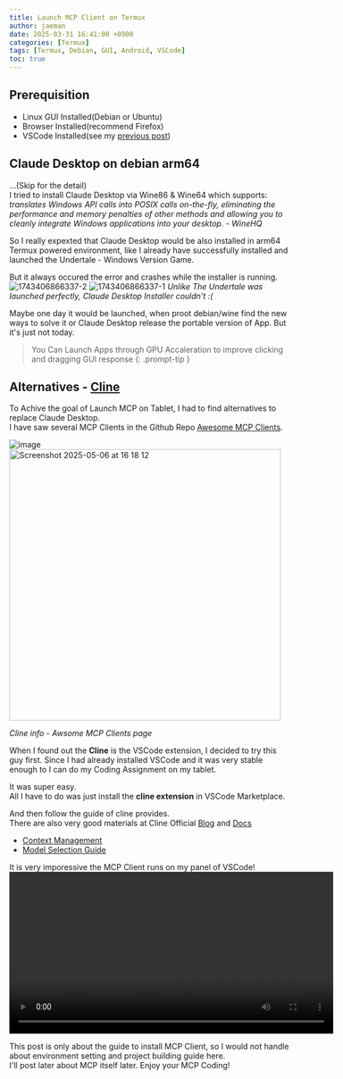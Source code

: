 ```yaml
---
title: Launch MCP Client on Termux
author: jaeman
date: 2025-03-31 16:41:00 +0900
categories: [Termux]
tags: [Termux, Debian, GUI, Android, VSCode]
toc: true
---
```


## Prerequisition
- Linux GUI Installed(Debian or Ubuntu)
- Browser Installed(recommend Firefox)
- VSCode Installed(see my [previous post](https://jaemani.github.io/posts/Termux-Setup-VSCode/))

## Claude Desktop on debian arm64
...(Skip for the detail)  
I tried to install Claude Desktop via Wine86 & Wine64 which supports:  
*translates Windows API calls into POSIX calls on-the-fly, eliminating the performance and memory penalties of other methods and allowing you to cleanly integrate Windows applications into your desktop. - WineHQ*  
  
So I really expexted that Claude Desktop would be also installed in arm64 Termux powered environment, like I already have successfully installed and launched the Undertale - Windows Version Game.  
  
But it always occured the error and crashes while the installer is running.  
![1743406866337-2](https://github.com/user-attachments/assets/86adef86-110b-4f5d-bb25-86e793d8bb7f)
![1743406866337-1](https://github.com/user-attachments/assets/2bfc4dc9-6b12-4314-b0b3-02dae09ee12b)  *Unlike The Undertale was launched perfectly, Claude Desktop Installer couldn't :(*  
  
Maybe one day it would be launched, when proot debian/wine find the new ways to solve it or Claude Desktop release the portable version of App. But it's just not today.

> You Can Launch Apps through GPU Accaleration to improve clicking and dragging GUI response
{: .prompt-tip }

## Alternatives - [Cline](https://cline.bot/)
To Achive the goal of Launch MCP on Tablet, I had to find alternatives to replace Claude Desktop.  
I have saw several MCP Clients in the Github Repo [Awesome MCP Clients](https://github.com/punkpeye/awesome-mcp-clients).  
   
![image](https://github.com/user-attachments/assets/cbdfd204-40e9-42d2-9378-46d7c44048eb)  
<img width="486" alt="Screenshot 2025-05-06 at 16 18 12" src="https://github.com/user-attachments/assets/edd284f8-b101-4f39-9a88-1841c7aa7860" />  

*Cline info - Awsome MCP Clients page*  
  
When I found out the **Cline** is the VSCode extension, I decided to try this guy first. Since I had already installed VSCode and it was very stable enough to I can do my Coding Assignment on my tablet.
  
It was super easy.  
All I have to do was just install the **cline extension** in VSCode Marketplace.  

And then follow the guide of cline provides.  
There are also very good materials at Cline Official [Blog](https://cline.bot/blog) and [Docs](https://docs.cline.bot/)
- [Context Management](https://docs.cline.bot/getting-started/understanding-context-management)
- [Model Selection Guide](https://docs.cline.bot/getting-started/model-selection-guide)
  
It is very imporessive the MCP Client runs on my panel of VSCode!  
<video width='580' src="https://cline.ghost.io/content/media/2025/03/cline-investigating-cline-1.mp4" autoplay type="video/mp4" />
  
This post is only about the guide to install MCP Client, so I would not handle about environment setting and project building guide here.  
I'll post later about MCP itself later. Enjoy your MCP Coding!
